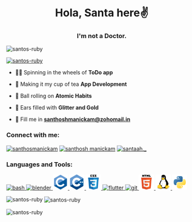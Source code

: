 <h1 align="center">Hola, Santa here✌️</h1>
<h3 align="center">I'm not a Doctor.</h3>

<p align="left"> <img src="https://komarev.com/ghpvc/?username=santos-ruby&label=Profile%20views&color=0e75b6&style=flat" alt="santos-ruby" /> </p>

<p align="left"> <a href="https://github.com/ryo-ma/github-profile-trophy"><img src="https://github-profile-trophy.vercel.app/?username=santos-ruby" alt="santos-ruby" /></a> </p>

- 🧑‍🔧 Spinning in the wheels of **ToDo app**

- 🤸 Making it my cup of tea **App Development** 

- 🏀 Ball rolling on **Atomic Habits**

- 🐰 Ears filled with **Glitter and Gold**

- 🗿 Fill me in **santhoshmanickam@zohomail.in**

<h3 align="left">Connect with me:</h3>
<p align="left">
<a href="https://twitter.com/santhosmanickam" target="blank"><img align="center" src="https://raw.githubusercontent.com/rahuldkjain/github-profile-readme-generator/master/src/images/icons/Social/twitter.svg" alt="santhosmanickam" height="30" width="40" /></a>
<a href="https://linkedin.com/in/santhosh manickam" target="blank"><img align="center" src="https://raw.githubusercontent.com/rahuldkjain/github-profile-readme-generator/master/src/images/icons/Social/linked-in-alt.svg" alt="santhosh manickam" height="30" width="40" /></a>
<a href="https://instagram.com/santaah._" target="blank"><img align="center" src="https://raw.githubusercontent.com/rahuldkjain/github-profile-readme-generator/master/src/images/icons/Social/instagram.svg" alt="santaah._" height="30" width="40" /></a>
</p>

<h3 align="left">Languages and Tools:</h3>
<p align="left"> <a href="https://www.gnu.org/software/bash/" target="_blank" rel="noreferrer"> <img src="https://www.vectorlogo.zone/logos/gnu_bash/gnu_bash-icon.svg" alt="bash" width="40" height="40"/> </a> <a href="https://www.blender.org/" target="_blank" rel="noreferrer"> <img src="https://download.blender.org/branding/community/blender_community_badge_white.svg" alt="blender" width="40" height="40"/> </a> <a href="https://www.cprogramming.com/" target="_blank" rel="noreferrer"> <img src="https://raw.githubusercontent.com/devicons/devicon/master/icons/c/c-original.svg" alt="c" width="40" height="40"/> </a> <a href="https://www.w3schools.com/cpp/" target="_blank" rel="noreferrer"> <img src="https://raw.githubusercontent.com/devicons/devicon/master/icons/cplusplus/cplusplus-original.svg" alt="cplusplus" width="40" height="40"/> </a> <a href="https://www.w3schools.com/css/" target="_blank" rel="noreferrer"> <img src="https://raw.githubusercontent.com/devicons/devicon/master/icons/css3/css3-original-wordmark.svg" alt="css3" width="40" height="40"/> </a> <a href="https://flutter.dev" target="_blank" rel="noreferrer"> <img src="https://www.vectorlogo.zone/logos/flutterio/flutterio-icon.svg" alt="flutter" width="40" height="40"/> </a> <a href="https://git-scm.com/" target="_blank" rel="noreferrer"> <img src="https://www.vectorlogo.zone/logos/git-scm/git-scm-icon.svg" alt="git" width="40" height="40"/> </a> <a href="https://www.w3.org/html/" target="_blank" rel="noreferrer"> <img src="https://raw.githubusercontent.com/devicons/devicon/master/icons/html5/html5-original-wordmark.svg" alt="html5" width="40" height="40"/> </a> <a href="https://www.linux.org/" target="_blank" rel="noreferrer"> <img src="https://raw.githubusercontent.com/devicons/devicon/master/icons/linux/linux-original.svg" alt="linux" width="40" height="40"/> </a> <a href="https://www.python.org" target="_blank" rel="noreferrer"> <img src="https://raw.githubusercontent.com/devicons/devicon/master/icons/python/python-original.svg" alt="python" width="40" height="40"/> </a> </p>

<p><img align="left" src="https://github-readme-stats.vercel.app/api/top-langs?username=santos-ruby&show_icons=true&locale=en&layout=compact" alt="santos-ruby" /></p>

<p>&nbsp;<img align="center" src="https://github-readme-stats.vercel.app/api?username=santos-ruby&show_icons=true&locale=en" alt="santos-ruby" /></p>

<p><img align="center" src="https://github-readme-streak-stats.herokuapp.com/?user=santos-ruby&" alt="santos-ruby" /></p>
